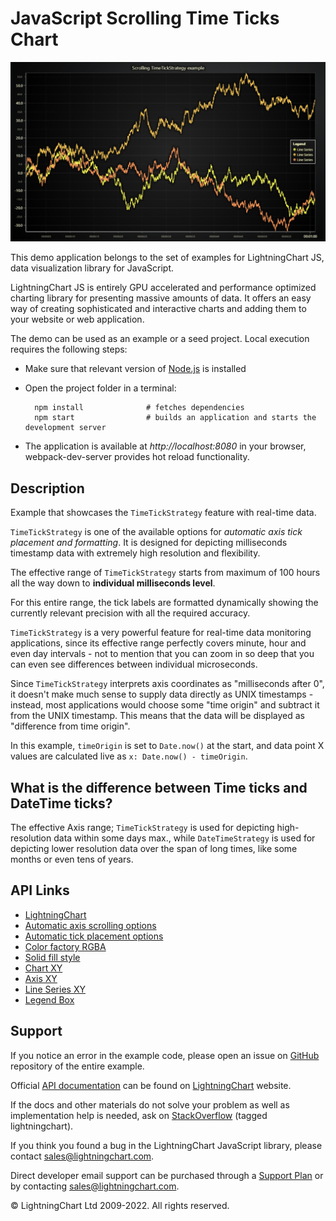 # JavaScript Scrolling Time Ticks Chart

![JavaScript Scrolling Time Ticks Chart](timeTickStrategyScrolling-darkGold.png)

This demo application belongs to the set of examples for LightningChart JS, data visualization library for JavaScript.

LightningChart JS is entirely GPU accelerated and performance optimized charting library for presenting massive amounts of data. It offers an easy way of creating sophisticated and interactive charts and adding them to your website or web application.

The demo can be used as an example or a seed project. Local execution requires the following steps:

-   Make sure that relevant version of [Node.js](https://nodejs.org/en/download/) is installed
-   Open the project folder in a terminal:

          npm install              # fetches dependencies
          npm start                # builds an application and starts the development server

-   The application is available at _http://localhost:8080_ in your browser, webpack-dev-server provides hot reload functionality.


## Description

Example that showcases the `TimeTickStrategy` feature with real-time data.

`TimeTickStrategy` is one of the available options for _automatic axis tick placement and formatting_. It is designed for depicting milliseconds timestamp data with extremely high resolution and flexibility.

The effective range of `TimeTickStrategy` starts from maximum of 100 hours all the way down to **individual milliseconds level**.

For this entire range, the tick labels are formatted dynamically showing the currently relevant precision with all the required accuracy.

`TimeTickStrategy` is a very powerful feature for real-time data monitoring applications, since its effective range perfectly covers minute, hour and even day intervals - not to mention that you can zoom in so deep that you can even see differences between individual microseconds.

Since `TimeTickStrategy` interprets axis coordinates as "milliseconds after 0", it doesn't make much sense to supply data directly as UNIX timestamps - instead, most applications would choose some "time origin" and subtract it from the UNIX timestamp. This means that the data will be displayed as "difference from time origin".

In this example, `timeOrigin` is set to `Date.now()` at the start, and data point X values are calculated live as `x: Date.now() - timeOrigin`.

## What is the difference between Time ticks and DateTime ticks?

The effective Axis range; `TimeTickStrategy` is used for depicting high-resolution data within some days max., while `DateTimeStrategy` is used for depicting lower resolution data over the span of long times, like some months or even tens of years.


## API Links

* [LightningChart]
* [Automatic axis scrolling options]
* [Automatic tick placement options]
* [Color factory RGBA]
* [Solid fill style]
* [Chart XY]
* [Axis XY]
* [Line Series XY]
* [Legend Box]


## Support

If you notice an error in the example code, please open an issue on [GitHub][0] repository of the entire example.

Official [API documentation][1] can be found on [LightningChart][2] website.

If the docs and other materials do not solve your problem as well as implementation help is needed, ask on [StackOverflow][3] (tagged lightningchart).

If you think you found a bug in the LightningChart JavaScript library, please contact sales@lightningchart.com.

Direct developer email support can be purchased through a [Support Plan][4] or by contacting sales@lightningchart.com.

[0]: https://github.com/Arction/
[1]: https://lightningchart.com/lightningchart-js-api-documentation/
[2]: https://lightningchart.com
[3]: https://stackoverflow.com/questions/tagged/lightningchart
[4]: https://lightningchart.com/support-services/

© LightningChart Ltd 2009-2022. All rights reserved.


[LightningChart]: https://lightningchart.com/js-charts/api-documentation/v5.1.0/functions/lightningChart-1.html
[Automatic axis scrolling options]: https://lightningchart.com/js-charts/api-documentation/v5.1.0/variables/AxisScrollStrategies.html
[Automatic tick placement options]: https://lightningchart.com/js-charts/api-documentation/v5.1.0/variables/AxisTickStrategies.html
[Color factory RGBA]: https://lightningchart.com/js-charts/api-documentation/v5.1.0/functions/ColorRGBA.html
[Solid fill style]: https://lightningchart.com/js-charts/api-documentation/v5.1.0/classes/SolidFill.html
[Chart XY]: https://lightningchart.com/js-charts/api-documentation/v5.1.0/classes/ChartXY.html
[Axis XY]: https://lightningchart.com/js-charts/api-documentation/v5.1.0/classes/Axis.html
[Line Series XY]: https://lightningchart.com/js-charts/api-documentation/v5.1.0/classes/LineSeries.html
[Legend Box]: https://lightningchart.com/js-charts/api-documentation/v5.1.0/classes/Chart.html#addLegendBox

